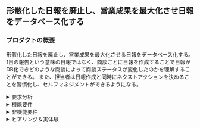 ## 形骸化した日報を廃止し、営業成果を最大化させ日報をデータベース化する

### プロダクトの概要
形骸化した日報を廃止し、営業成果を最大化させる日報をデータベース化する。
1日の報告という意味の日報ではなく、商談ごとに日報を作成することで日報がDB化できどのような商談によって商談ステータスが変化したのかを理解することができる。
また、担当者は日報作成と同時にネクストアクションを決めることを習慣化し、セルフマネジメントができるようになる。

<details>
 <summary>要求分析</summary>
 
|      5W1H     |       詳細       |
|---------------|--------------|
|WHO:誰のためのサービス|営業活動の質を上げたいが、SFAに充てる予算の支援を会社から受けられない営業担当。営業代行を依頼している個人事業主の友人|
|WHY:何故つくるのか |セルフマネジメントとして優秀なツールにもなりえる日報が形骸化していることが散見される。優秀な営業マンに共通することは事前準備にどれだけ時間をかけているかにかかっているので、<br>情報がフレッシュな間に日報とネクストアクションを決めることが重要。また日報を共有できるようになると、営業ノウハウの共有にもつながる。このアプリを使って営業を楽しいと思ってほしい。|
|WHAT:解決すべき課題|①日報作成のためにPCを開く場所を確保する必要がある。<br>②商談を見直したりセルフマネジメントとして有効な日報が形骸化している。<br>④いい結果が得られずモチベーションが下がっている。|
|HOW:どう解決するか|①外出先からでもスマホからでも日報が作成できる<br>②統一したフォーマットを利用することで日報に必要な情報をまとめられ、見直しが自分でできるようになる。<br>③日報を顧客ごとに作成するようにし、日報がデータベース化する。④データベース化することで、今後ダッシュボード機能や必要なデータを収集することができるようになる。|
</details>
 
<details>
 <summary>機能要件</summary>
  
|要件NO|分類|分類2|要件内容|重要度|検討事項|
|--|--------|-------|-----------|---|-------|
|1|案件管理|日報作成|フォームに入力していくだけで案件の見直しができる日報が作成できる。|高||
|2|案件管理|日報のDB化|一日の日報という形ではなく、商談後すぐに顧客別に日報を作成できるようになるので日報をDB化することができる|
|3|案件管理|商談ステータス管理|顧客別で商談ステータスが確認できる|高||
|4|案件管理|日報検索|過去の日報検索ができる|高||
|5|案件管理|ダッシュボード管理|担当者の持っている案件の商談ステータスが一覧で確認できるダッシュボード機能|-|今後拡張予定|
|6|担当者管理|案件フィードバック|案件ごとにフィードバックできる。|-|今後拡張予定|
|7|担当者管理|行動量|担当者ダッシュボードで今日の日報一覧が見える|-|今後拡張予定|
|8|担当者管理|日報作成しているか確認|メールで通知(日報のリンク)|-|今後拡張予定|
|9|チーム管理|チーム全体の案件管理|担当者一覧機能　管理側は楽だが優先度は低い|-|今後拡張予定|
  
</details>

<details>
 <summary>非機能要件</summary>

|分類|概要|要件項目|
|----|---|-------|
|可用性|システムの継続利用|オンプレではなくクラウド利用により物理的な破壊や災害時でも利用可能|
|性能・拡張性|システムの性能、将来の拡張|読み込み速度向上、要望の機能開発|
|運用・保守|運用と保守|サポート宛てページよりメールにて不具合の連絡可。また機能要望も連絡可。|
|セキュリティ|セキュリティの確保|ログイン認証※ただし個人情報取得をしないためユニークなアカウント名とパスワードにてログイン認証を行う|

</details>








<details>
  <summary>ヒアリング＆実体験 </summary>
  ・マネジメント側
  
> 経営層に売り上げ目標に対しての進捗報告する必要があるので、その時に必要な情報源として各担当の状況を把握するしたい。
  日々の活動のフィードバックはしたいが、時間も限られるしチーム全員にそれはできない。毎日の行動状況とネクストアクション、フェーズの変化を見たい。  
> salesforceは使い勝手が悪く、専門の担当者がいないとダッシュボードを作成したりするのが難しい。あとライセンス料がめっちゃ高い。  
> 担当者からも日報は日報で書かないといけないし、フェーズの変更するためだけにまたsaleseforceに記載してというのが面倒といわれる。  
> できれば日報もダッシュボードも完結したアプリが欲しい。  
>名刺管理したり、顧客管理、他のデータベースとも連携してるのでsalesforceのデータと連携できればよりよいが、  
>担当者の報告書類作成の時間短縮と、マネジメント側がいつでも簡単に進捗確認できるのであれば必須ではない。

※フェーズの例 
|商談フェーズ|	フェーズの概要	|受注確度|
|-----------|----------------|--------|
|1 商談の見極め	|注力するべき優先順位を決めるフェーズ|	0%|
|2	課題の考察|	顧客のニーズを把握し合意するフェーズ|	15%|
|3	メリットの訴求	|提案した解決策のメリットに合意してもらうフェーズ|	25%|
|4	意思決定者の賛同|	意思決定者からの評価を得るフェーズ |50%|
|5	契約締結への調整|	発注・契約締結に向けて条件など最終調整を行うフェーズ|	70%|
|6	契約合意	|内諾を得るフェーズ	|80%|
|7	事務手続き |	注文書、規約等の受理を行うフェーズ|	95%|
|8	受注・成約	|商談受注のフェーズ	|100%|
|9	不成立	|不成立のフェーズ	|0%|

・担当者側
> 正直salesforceを使いこなすほどの費用対効果は出ていないと思っている。  
> マネジメント層は色々みたいのかもしれないが、担当者としては自分の顧客の管理ができればいいので日報で定期報告ができるのであれば使いたい。  
> 後、どういう活動をしているが案件が進まないとかのアドバイスをもらいたいが自分の案件で毎回進捗を説明するのが面倒で相談していないこともある。  
> 日報書いたことを上司がどうなっているかだけでも分かるように、顧客を選べば日報が簡単に見れたり進捗が目に見えるとあの会社のことで相談なんですけど…という感じで声をかけやすい。  
> 一日の外回りの数をカウントされるので日報はできるだけ簡単に終わらせたい。週次の報告だけで会議が終わってしままず今後どう行動すればいいのかというところを会議では会話したい。
</details>
